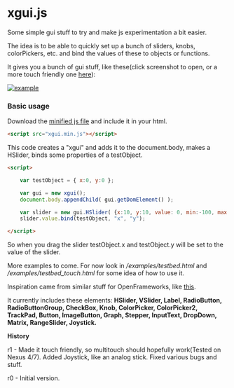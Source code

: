 xgui.js
=======

Some simple gui stuff to try and make js experimentation a bit easier.

The idea is to be able to quickly set up a bunch of sliders, knobs, colorPickers, etc. and bind the values of these to objects or functions.

It gives you a bunch of gui stuff, like these(click screenshot to open, or a more touch friendly one [here](http://oosmoxiecode.github.com/examples/xgui.js/testbed_touch.html)):

[![example](http://oosmoxiecode.github.com/assets/xgui.png)](http://oosmoxiecode.github.com/examples/xgui.js/testbed.html)

### Basic usage ###

Download the [minified js file](https://github.com/oosmoxiecode/xgui.js/blob/master/build/xgui.min.js) and include it in your html.

```html
<script src="xgui.min.js"></script>
```

This code creates a "xgui" and adds it to the document.body, makes a HSlider, binds some properties of a testObject.

```html
<script>

	var testObject = { x:0, y:0 };

	var gui = new xgui();
	document.body.appendChild( gui.getDomElement() );

	var slider = new gui.HSlider( {x:10, y:10, value: 0, min:-100, max:100} );
	slider.value.bind(testObject, "x", "y");

</script>
```

So when you drag the slider testObject.x and testObject.y will be set to the value of the slider.

More examples to come. For now look in */examples/testbed.html* and */examples/testbed_touch.html* for some idea of how to use it.

Inspiration came from similar stuff for OpenFrameworks, like [this](http://forum.openframeworks.cc/index.php?topic=4376.0).

It currently includes these elements:
**HSlider,
VSlider,
Label,
RadioButton,
RadioButtonGroup,
CheckBox,
Knob,
ColorPicker,
ColorPicker2,
TrackPad,
Button,
ImageButton,
Graph,
Stepper,
InputText,
DropDown,
Matrix,
RangeSlider,
Joystick.**

**History**

r1 - Made it touch friendly, so multitouch should hopefully work(Tested on Nexus 4/7). Added Joystick, like an analog stick. Fixed various bugs and stuff.

r0 - Initial version.